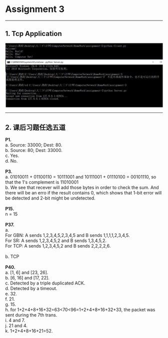 # Assignment 3

---
## 1. Tcp Application
![TcpApplication](https://github.com/ZZAster/ComputerNetwork/blob/master/HomeWork/Picture/tcp.JPG)

---
## 2. 课后习题任选五道
**P1.**<br>
a. Source: 33000; Dest: 80.<br>
b. Source: 80; Dest: 33000.<br>
c. Yes.<br>
d. No.<br>
<br>
**P3.**<br>
a. 01010011 + 01100110 = 10111001 and 10111001 + 01110100 = 00101110, so that the 1's complement is
11010001<br>
b. We see that recever will add those bytes in order to check the sum. And there will be an erro if
the result contains 0, which shows that 1-bit error will be detected and 2-bit might be undetected.<br>
<br>
**P15.**<br>
n = 15<br>
<br>
**P37.**<br>
a.<br>
For GBN: A sends 1,2,3,4,5,2,3,4,5 and B sends 1,1,1,1,2,3,4,5.<br>
For SR:  A sends 1,2,3,4,5,2 and B sends 1,3,4,5,2.<br>
For TCP: A sends 1,2,3,4,5,2 and B sends 2,2,2,2,6.<br>
<br>
b. TCP<br>
<br>
**P40.**<br>
a. [1, 6] and [23, 26].<br>
b. [6, 16] and [17, 22].<br>
c. Detected by a triple duplicated ACK.<br>
d. Detected by a timeout.<br>
e. 32.<br>
f. 21.<br>
g. 15.<br>
h. for 1+2+4+8+16+32=63<70<96=1+2+4+8+16+32+33, the packet was sent during the 7th trans.<br>
i. 4 and 7.<br>
j. 21 and 4.<br>
k. 1+2+4+8+16+21=52.<br>